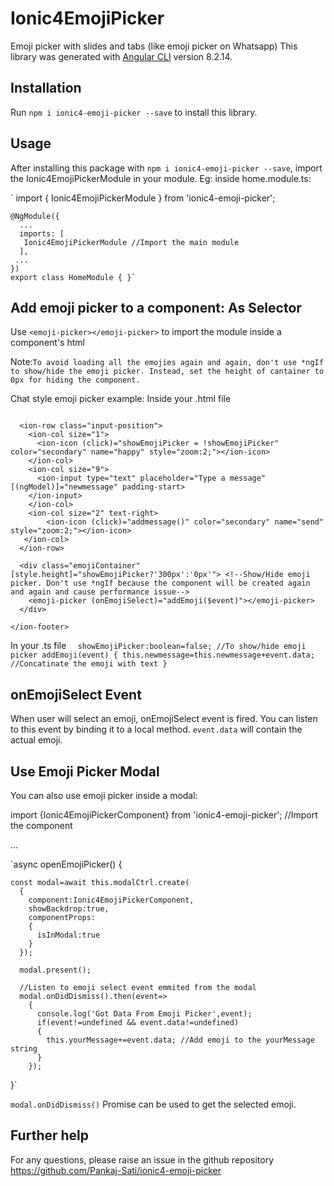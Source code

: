 # Ionic4EmojiPicker
Emoji picker with slides and tabs (like emoji picker on Whatsapp)
This library was generated with [Angular CLI](https://github.com/angular/angular-cli) version 8.2.14.

## Installation

Run `npm i ionic4-emoji-picker --save` to install this library. 

## Usage

After installing this package with `npm i ionic4-emoji-picker --save`, import the Ionic4EmojiPickerModule in your module.
Eg: inside home.module.ts:

`    import { Ionic4EmojiPickerModule } from 'ionic4-emoji-picker';

    @NgModule({
      ...
      imports: [
       Ionic4EmojiPickerModule //Import the main module
      ],
     ...
    })
    export class HomeModule { }`

## Add emoji picker to a component: As Selector

Use `<emoji-picker></emoji-picker>` to import the module inside a component's html

Note:`To avoid loading all the emojies again and again, don't use *ngIf to show/hide the emoji picker. Instead, set the height of cantainer to 0px for hiding the component.`

Chat style emoji picker example: 
Inside your .html file
```html<ion-footer>

  <ion-row class="input-position">
    <ion-col size="1">
      <ion-icon (click)="showEmojiPicker = !showEmojiPicker" color="secondary" name="happy" style="zoom:2;"></ion-icon>
    </ion-col>
    <ion-col size="9">
      <ion-input type="text" placeholder="Type a message" [(ngModel)]="newmessage" padding-start>
    </ion-input>
    </ion-col>
    <ion-col size="2" text-right>
        <ion-icon (click)="addmessage()" color="secondary" name="send" style="zoom:2;"></ion-icon>
   </ion-col>
  </ion-row>

  <div class="emojiContainer" [style.height]="showEmojiPicker?'300px':'0px'"> <!--Show/Hide emoji picker. Don't use *ngIf because the component will be created again and again and cause performance issue-->
    <emoji-picker (onEmojiSelect)="addEmoji($event)"></emoji-picker>
  </div>

</ion-footer>
```

In your .ts file
` 
    showEmojiPicker:boolean=false; //To show/hide emoji picker
    addEmoji(event)
    {
        this.newmessage=this.newmessage+event.data; //Concatinate the emoji with text
    }`

## onEmojiSelect Event
When user will select an emoji, onEmojiSelect event is fired. You can listen to this event by binding it to a local method.
`event.data` will contain the actual emoji.

## Use Emoji Picker Modal

You can also use emoji picker inside a modal:

import {Ionic4EmojiPickerComponent} from 'ionic4-emoji-picker';  //Import the component

...

`async openEmojiPicker()
  {

    const modal=await this.modalCtrl.create(
      {
        component:Ionic4EmojiPickerComponent,
        showBackdrop:true,
        componentProps:
        {
          isInModal:true
        }
      });

      modal.present();

      //Listen to emoji select event emmited from the modal
      modal.onDidDismiss().then(event=>
        {
          console.log('Got Data From Emoji Picker',event);
          if(event!=undefined && event.data!=undefined)
          {
            this.yourMessage+=event.data; //Add emoji to the yourMessage string
          }
        });
  }`

  `modal.onDidDismiss()` Promise can be used to get the selected emoji. 

## Further help

For any questions, please raise an issue in the github repository https://github.com/Pankaj-Sati/ionic4-emoji-picker
